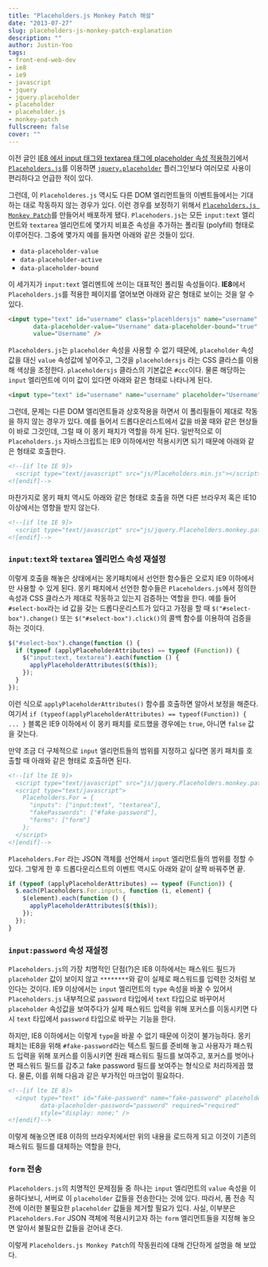 ```yaml
---
title: "Placeholders.js Monkey Patch 해설"
date: "2013-07-27"
slug: placeholders-js-monkey-patch-explanation
description: ""
author: Justin-Yoo
tags:
- front-end-web-dev
- ie8
- ie9
- javascript
- jquery
- jquery.placeholder
- placeholder
- placeholder.js
- monkey-patch
fullscreen: false
cover: ""
---
```


이전 글인 [IE8 에서 input 태그와 textarea 태그에 placeholder 속성 적용하기](http://blog.aliencube.org/post/55867304483/ie8-input-textarea-placeholder)에서 [`Placeholders.js`](http://jamesallardice.github.io/Placeholders.js)를 이용하면 [`jquery.placeholder`](https://github.com/mathiasbynens/jquery-placeholder) 플러그인보다 여러모로 사용이 편리하다고 언급한 적이 있다.

그런데, 이 `Placeholderes.js` 역시도 다른 DOM 엘리먼트들의 이벤트들에서는 기대하는 대로 작동하지 않는 경우가 있다. 이런 경우를 보정하기 위해서 [`Placeholders.js Monkey Patch`](https://github.com/aliencube/Placeholders.js-Monkey-Patch)를 만들어서 배포하게 됐다. `Placehoders.js`는 모든 `input:text` 엘리먼트와 `textarea` 엘리먼트에 몇가지 비표준 속성을 추가하는 폴리필 (polyfill) 형태로 이루어진다. 그중에 몇가지 예를 들자면 아래와 같은 것들이 있다.

- `data-placeholder-value`
- `data-placeholder-active`
- `data-placeholder-bound`

이 세가지가 `input:text` 엘리멘트에 쓰이는 대표적인 폴리필 속성들이다. **IE8**에서 `Placeholders.js`를 적용한 페이지를 열어보면 아래와 같은 형태로 보이는 것을 알 수 있다.

```html
<input type="text" id="username" class="placehldersjs" name="username" placeholder="Username"
       data-placeholder-value="Username" data-placeholder-bound="true" data-placeholder-active="true"
       value="Username" />

```

`Placeholders.js`는 `placeholder` 속성을 사용할 수 없기 때문에, `placeholder` 속성값을 대신 `value` 속성값에 넣어주고, 그것을 `placeholdersjs` 라는 CSS 클라스를 이용해 색상을 조정한다. `placeholdersjs` 클라스의 기본값은 `#ccc`이다. 물론 해당하는 `input` 엘리먼트에 이미 값이 있다면 아래와 같은 형태로 나타나게 된다.

```html
<input type="text" id="username" name="username" placeholder="Username" value="joebloggs" />

```

그런데, 문제는 다른 DOM 엘리먼트들과 상호작용을 하면서 이 폴리필들이 제대로 작동을 하지 않는 경우가 있다. 예를 들어서 드롭다운리스트에서 값을 바꿀 때와 같은 현상들이 바로 그것인데, 그럴 때 이 몽키 패치가 역할을 하게 된다. 일반적으로 이 `Placeholders.js` 자바스크립트는 IE9 이하에서만 적용시키면 되기 때문에 아래와 같은 형태로 호출한다.

```html
<!--[if lte IE 9]>
  <script type="text/javascript" src="js/Placeholders.min.js"></script>
<![endif]-->

```

마찬가지로 몽키 패치 역시도 아래와 같은 형태로 호출을 하면 다른 브라우저 혹은 IE10 이상에서는 영향을 받지 않는다.

```html
<!--[if lte IE 9]>
  <script type="text/javascript" src="js/jquery.Placeholders.monkey.patch.js"></script>
<![endif]-->

```

### `input:text`와 `textarea` 엘리먼스 속성 재설정

이렇게 호출을 해놓은 상태에서는 몽키패치에서 선언한 함수들은 오로지 IE9 이하에서만 사용할 수 있게 된다. 몽키 패치에서 선언한 함수들은 `Placeholders.js`에서 정의한 속성과 CSS 클라스가 제대로 작동하고 있는지 검증하는 역할을 한다. 예를 들어 `#select-box`라는 id 값을 갖는 드롭다운리스트가 있다고 가정을 할 때 `$("#select-box").change()` 또는 `$("#select-box").click()`의 콜백 함수를 이용하여 검증을 하는 것이다.

```js
$("#select-box").change(function () {
  if (typeof (applyPlaceholderAttributes) == typeof (Function)) {
    $("input:text, textarea").each(function () {
      applyPlaceholderAttributes($(this));
    });
  }
});

```

이런 식으로 `applyPlaceholderAttributes()` 함수를 호출하면 알아서 보정을 해준다. 여기서 `if (typeof(applyPlaceholderAttributes) == typeof(Function)) { ... }` 블록은 IE9 이하에서 이 몽키 패치를 로드했을 경우에는 `true`, 아니면 `false` 값을 갖는다.

만약 조금 더 구체적으로 `input` 엘리먼트들의 범위를 지정하고 싶다면 몽키 패치를 호출할 때 아래와 같은 형태로 호출하면 된다.

```html
<!--[if lte IE 9]>
  <script type="text/javascript" src="js/jquery.Placeholders.monkey.patch.js"></script>
  <script type="text/javascript">
    Placeholders.For = {
      "inputs": ["input:text", "textarea"],
      "fakePasswords": ["#fake-password"],
      "forms": ["form"]
    };
  </script>
<![endif]-->

```

`Placeholders.For` 라는 JSON 객체를 선언해서 `input` 엘리먼트들의 범위를 정할 수 있다. 그렇게 한 후 드롭다운리스트의 이벤트 역시도 아래와 같이 살짝 바꿔주면 끝.

```js
if (typeof (applyPlaceholderAttributes) == typeof (Function)) {
  $.each(Placeholders.For.inputs, function (i, element) {
    $(element).each(function () {
      applyPlaceholderAttributes($(this));
    });
  });
}

```

### `input:password` 속성 재설정

`Placeholders.js`의 가장 치명적인 단점(?)은 IE8 이하에서는 패스워드 필드가 `placeholder` 값이 보이지 않고 `********`와 같이 실제로 패스워드를 입력한 것처럼 보인다는 것이다. IE9 이상에서는 `input` 엘리먼트의 `type` 속성을 바꿀 수 있어서 `Placeholders.js` 내부적으로 `password` 타입에서 `text` 타입으로 바꾸어서 `placeholder` 속성값을 보여주다가 실제 패스워드 입력을 위해 포커스를 이동시키면 다시 `text` 타입에서 `password` 타입으로 바꾸는 기능을 한다.

하지만, IE8 이하에서는 이렇게 `type`을 바꿀 수 없기 때문에 이것이 불가능하다. 몽키 패치는 IE8을 위해 `#fake-password`라는 텍스트 필드를 준비해 놓고 사용자가 패스워드 입력을 위해 포커스를 이동시키면 원래 패스워드 필드를 보여주고, 포커스를 벗어나면 패스워드 필드를 감추고 fake password 필드를 보여주는 형식으로 처리하게끔 했다. 물론, 이를 위해 다음과 같은 부가적인 마크업이 필요하다.

```html
<!--[if lte IE 8]>
  <input type="text" id="fake-password" name="fake-password" placeholder="Password"
         data-placeholder-password="password" required="required"
         style="display: none;" />
<![endif]-->

```

이렇게 해놓으면 IE8 이하의 브라우저에서만 위의 내용을 로드하게 되고 이것이 기존의 패스워드 필드를 대체하는 역할을 한다,

### `form` 전송

`Placeholders.js`의 치명적인 문제점들 중 하나는 `input` 엘리먼트의 `value` 속성을 이용하다보니, 서버로 이 `placeholder` 값들을 전송한다는 것에 있다. 따라서, 폼 전송 직전에 이러한 불필요한 `placeholder` 값들을 제거할 필요가 있다. 사실, 이부분은 `Placeholders.For` JSON 객체에 적용시키고자 하는 `form` 엘리먼트들을 지정해 놓으면 알아서 불필요한 값들을 걷어내 준다.

이렇게 `Placeholders.js Monkey Patch`의 작동원리에 대해 간단하게 설명을 해 보았다.
